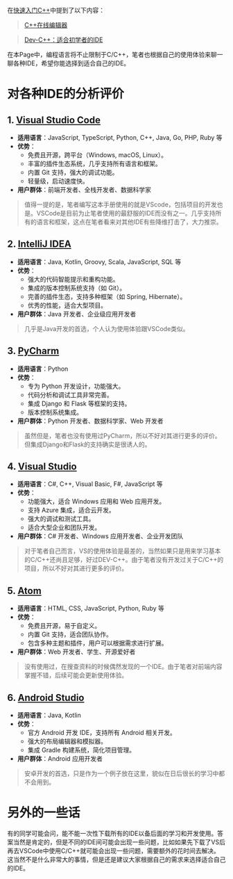 在[快速入门C++](/Freshman/Quick-Start-C.md)中提到了以下内容：

> [C++在线编辑器](https://www.runoob.com/try/runcode.php?filename=helloworld&type=cpp)

> [Dev-C++：适合初学者的IDE](https://sourceforge.net/projects/orwelldevcpp/)

在本Page中，编程语言将不止限制于C/C++，笔者也根据自己的使用体验来聊一聊各种IDE，希望你能选择到适合自己的IDE。

# 对各种IDE的分析评价

## 1. [Visual Studio Code](https://code.visualstudio.com/)
- **适用语言**：JavaScript, TypeScript, Python, C++, Java, Go, PHP, Ruby 等
- **优势**：
  - 免费且开源，跨平台（Windows, macOS, Linux）。
  - 丰富的插件生态系统，几乎支持所有语言和框架。
  - 内置 Git 支持，强大的调试功能。
  - 轻量级，启动速度快。
- **用户群体**：前端开发者、全栈开发者、数据科学家

> 值得一提的是，笔者编写这本手册使用的就是VScode，包括项目的开发也是。VSCode是目前为止笔者使用的最舒服的IDE而没有之一。几乎支持所有的语言和框架，这点在笔者看来对其他IDE有些降维打击了，大力推崇。

## 2. [IntelliJ IDEA](https://www.jetbrains.com/idea/)
- **适用语言**：Java, Kotlin, Groovy, Scala, JavaScript, SQL 等
- **优势**：
  - 强大的代码智能提示和重构功能。
  - 集成的版本控制系统支持（如 Git）。
  - 完善的插件生态，支持多种框架（如 Spring, Hibernate）。
  - 优秀的性能，适合大型项目。
- **用户群体**：Java 开发者、企业级应用开发者

> 几乎是Java开发的首选，个人认为使用体验跟VSCode类似。

## 3. [PyCharm](https://www.jetbrains.com/pycharm/)
- **适用语言**：Python
- **优势**：
  - 专为 Python 开发设计，功能强大。
  - 代码分析和调试工具非常完善。
  - 集成 Django 和 Flask 等框架的支持。
  - 版本控制系统集成。
- **用户群体**：Python 开发者、数据科学家、Web 开发者

> 虽然但是，笔者也没有使用过PyCharm，所以不好对其进行更多的评价。但集成Django和Flask的支持确实是很诱人的。

## 4. [Visual Studio](https://visualstudio.microsoft.com/vs/)
- **适用语言**：C#, C++, Visual Basic, F#, JavaScript 等
- **优势**：
  - 功能强大，适合 Windows 应用和 Web 应用开发。
  - 支持 Azure 集成，适合云开发。
  - 强大的调试和测试工具。
  - 适合大型企业和团队开发。
- **用户群体**：C# 开发者、Windows 应用开发者、企业开发团队

> 对于笔者自己而言，VS的使用体验是最差的，当然如果只是用来学习基本的C/C++还尚且足够，好过DEV-C++。由于笔者没有开发过关于C/C++的项目，所以不好对其进行更多的评价。

## 5. [Atom](https://atom.io/)
- **适用语言**：HTML, CSS, JavaScript, Python, Ruby 等
- **优势**：
  - 免费且开源，易于自定义。
  - 内置 Git 支持，适合团队协作。
  - 包含多种主题和插件，用户可以根据需求进行扩展。
- **用户群体**：Web 开发者、学生、开源爱好者

> 没有使用过，在搜查资料的时候偶然发现的一个IDE。由于笔者对前端内容掌握不错，后续可能会更新使用体验。

## 6. [Android Studio](https://developer.android.com/studio)
- **适用语言**：Java, Kotlin
- **优势**：
  - 官方 Android 开发 IDE，支持所有 Android 相关开发。
  - 强大的布局编辑器和模拟器。
  - 集成 Gradle 构建系统，简化项目管理。
- **用户群体**：Android 应用开发者

> 安卓开发的首选，只是作为一个例子放在这里，貌似在日后很长的学习中都不会用到。

# 另外的一些话

有的同学可能会问，能不能一次性下载所有的IDE以备后面的学习和开发使用。答案当然是肯定的，但是不同的IDE间可能会出现一些问题，比如如果先下载了VS后再去VSCode中使用C/C++就可能会出现一些问题，需要额外的花时间去解决。这当然不是什么非常大的事情，但是还是建议大家根据自己的需求来选择适合自己的IDE。